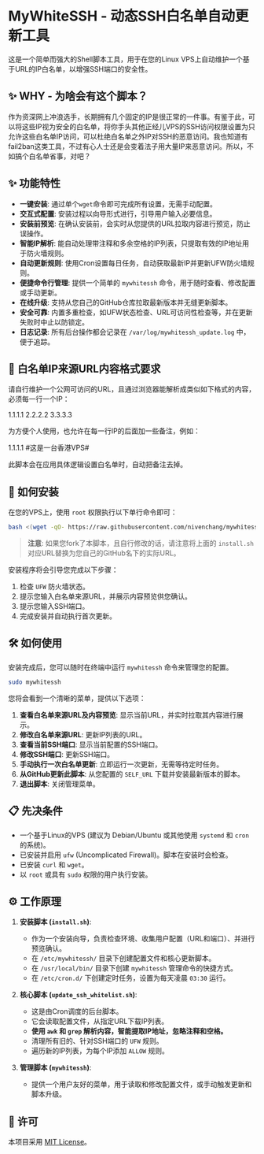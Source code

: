 # MyWhiteSSH - 动态SSH白名单自动更新工具

这是一个简单而强大的Shell脚本工具，用于在您的Linux VPS上自动维护一个基于URL的IP白名单，以增强SSH端口的安全性。


## ✨ WHY - 为啥会有这个脚本？

作为资深网上冲浪选手，长期拥有几个固定的IP是很正常的一件事。有鉴于此，可以将这些IP视为安全的白名单，将你手头其他正经儿VPS的SSH访问权限设置为只允许这些白名单IP访问，可以杜绝白名单之外IP对SSH的恶意访问。我也知道有fail2ban这类工具，不过有心人士还是会变着法子用大量IP来恶意访问。所以，不如搞个白名单省事，对吧？

## ✨ 功能特性

- **一键安装**: 通过单个`wget`命令即可完成所有设置，无需手动配置。
- **交互式配置**: 安装过程以向导形式进行，引导用户输入必要信息。
- **安装前预览**: 在确认安装前，会实时从您提供的URL拉取内容进行预览，防止误操作。
- **智能IP解析**: 能自动处理带注释和多余空格的IP列表，只提取有效的IP地址用于防火墙规则。
- **自动更新规则**: 使用Cron设置每日任务，自动获取最新IP并更新UFW防火墙规则。
- **便捷命令行管理**: 提供一个简单的 `mywhitessh` 命令，用于随时查看、修改配置或手动更新。
- **在线升级**: 支持从您自己的GitHub仓库拉取最新版本并无缝更新脚本。
- **安全可靠**: 内置多重检查，如UFW状态检查、URL可访问性检查等，并在更新失败时中止以防锁定。
- **日志记录**: 所有后台操作都会记录在 `/var/log/mywhitessh_update.log` 中，便于追踪。

## 🚀 白名单IP来源URL内容格式要求

请自行维护一个公网可访问的URL，且通过浏览器能解析成类似如下格式的内容，必须每一行一个IP：

1.1.1.1
2.2.2.2
3.3.3.3

为方便个人使用，也允许在每一行IP的后面加一些备注，例如：

1.1.1.1 #这是一台香港VPS#

此脚本会在应用具体逻辑设置白名单时，自动把备注去掉。

## 🚀 如何安装

在您的VPS上，使用 `root` 权限执行以下单行命令即可：

```bash
bash <(wget -qO- https://raw.githubusercontent.com/nivenchang/mywhitessh/refs/heads/main/install.sh)
```

> **注意**: 如果您fork了本脚本，且自行修改的话，请注意将上面的 `install.sh`  对应URL替换为您自己的GitHub名下的实际URL。

安装程序将会引导您完成以下步骤：
1.  检查 `UFW` 防火墙状态。
2.  提示您输入白名单来源URL，并展示内容预览供您确认。
3.  提示您输入SSH端口。
4.  完成安装并自动执行首次更新。

## 🛠️ 如何使用

安装完成后，您可以随时在终端中运行 `mywhitessh` 命令来管理您的配置。

```bash
sudo mywhitessh
```

您将会看到一个清晰的菜单，提供以下选项：
1.  **查看白名单来源URL及内容预览**: 显示当前URL，并实时拉取其内容进行展示。
2.  **修改白名单来源URL**: 更新IP列表的URL。
3.  **查看当前SSH端口**: 显示当前配置的SSH端口。
4.  **修改SSH端口**: 更新SSH端口。
5.  **手动执行一次白名单更新**: 立即运行一次更新，无需等待定时任务。
6.  **从GitHub更新此脚本**: 从您配置的 `SELF_URL` 下载并安装最新版本的脚本。
7.  **退出脚本**: 关闭管理菜单。

## 📋 先决条件

- 一个基于Linux的VPS (建议为 Debian/Ubuntu 或其他使用 `systemd` 和 `cron` 的系统)。
- 已安装并启用 `ufw` (Uncomplicated Firewall)。脚本在安装时会检查。
- 已安装 `curl` 和 `wget`。
- 以 `root` 或具有 `sudo` 权限的用户执行安装。

## ⚙️ 工作原理

1.  **安装脚本 (`install.sh`)**:
    - 作为一个安装向导，负责检查环境、收集用户配置（URL和端口）、并进行预览确认。
    - 在 `/etc/mywhitessh/` 目录下创建配置文件和核心更新脚本。
    - 在 `/usr/local/bin/` 目录下创建 `mywhitessh` 管理命令的快捷方式。
    - 在 `/etc/cron.d/` 下创建定时任务，设置为每天凌晨 `03:30` 运行。

2.  **核心脚本 (`update_ssh_whitelist.sh`)**:
    - 这是由Cron调度的后台脚本。
    - 它会读取配置文件，从指定URL下载IP列表。
    - **使用 `awk` 和 `grep` 解析内容，智能提取IP地址，忽略注释和空格。**
    - 清理所有旧的、针对SSH端口的 `UFW` 规则。
    - 遍历新的IP列表，为每个IP添加 `ALLOW` 规则。

3.  **管理脚本 (`mywhitessh`)**:
    - 提供一个用户友好的菜单，用于读取和修改配置文件，或手动触发更新和脚本升级。

## 📄 许可

本项目采用 [MIT License](LICENSE)。
